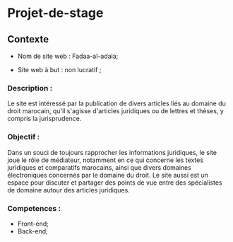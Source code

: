 # Projet-de-stage

## Contexte

- Nom de site web : Fadaa-al-adala;

- Site web à but : non lucratif ;

### Description : 
Le site est intéressé par la publication de divers articles liés au domaine du droit marocain, qu'il s'agisse d'articles juridiques ou de lettres et thèses, y compris la jurisprudence.

### Objectif :
Dans un souci de toujours rapprocher les informations juridiques, le site joue le rôle de médiateur, notamment en ce qui concerne les textes juridiques et comparatifs marocains, ainsi que divers domaines électroniques concernés par le domaine du droit.
Le site aussi est un espace pour discuter et partager des points de vue entre des spécialistes de domaine autour des articles juridiques.

### Competences :
- Front-end;
- Back-end;
